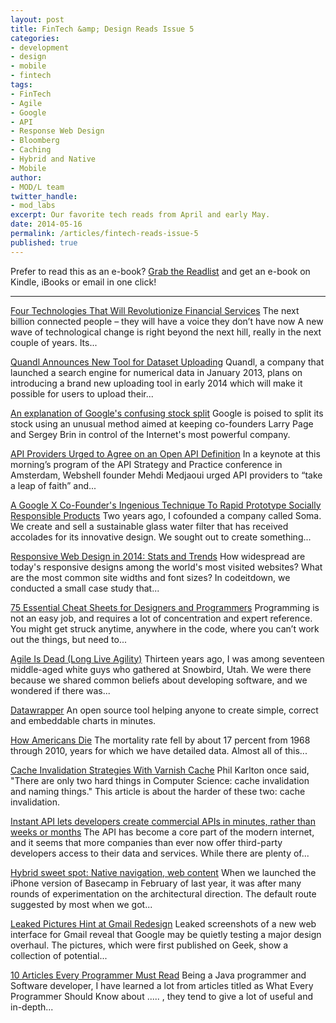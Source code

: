 ```yaml
---
layout: post
title: FinTech &amp; Design Reads Issue 5
categories: 
- development
- design
- mobile
- fintech
tags: 
- FinTech
- Agile
- Google
- API
- Response Web Design
- Bloomberg
- Caching
- Hybrid and Native
- Mobile
author: 
- MOD/L team
twitter_handle:
- mod_labs
excerpt: Our favorite tech reads from April and early May. 
date: 2014-05-16
permalink: /articles/fintech-reads-issue-5
published: true
---
```


Prefer to read this as an e-book? [Grab the Readlist](http://readlists.com/1a3423ab/) and get an e-book on Kindle, iBooks or email in one click!

-----

[Four Technologies That Will Revolutionize Financial Services](http://www.bankinnovation.net/2014/04/four-technologies-that-will-revolutionize-financial-services/) 
The next billion connected people – they will have a voice they don’t have now A new wave of technological change is right beyond the next hill, really in the next couple of years. Its...

[Quandl Announces New Tool for Dataset Uploading](http://blog.programmableweb.com/2013/12/17/quandl-announces-new-tool-for-dataset-uploading/) Quandl, a company that launched a search engine for numerical data in January 2013, plans on introducing a brand new uploading tool in early 2014 which will make it possible for users to upload their...

[An explanation of Google's confusing stock split](http://www.mercurynews.com/business/ci_25468991/an-explanation-googles-confusing-stock-split) Google is poised to split its stock using an unusual method aimed at keeping co-founders Larry Page and Sergey Brin in control of the Internet's most powerful company.

[API Providers Urged to Agree on an Open API Definition](http://www.programmableweb.com/news/api-providers-urged-to-agree-open-api-definition/2014/03/27) In a keynote at this morning’s program of the API Strategy and Practice conference in Amsterdam, Webshell founder Mehdi Medjaoui urged API providers to “take a leap of faith” and... 

[A Google X Co-Founder's Ingenious Technique To Rapid Prototype Socially Responsible Products](http://www.fastcoexist.com/3028114/a-google-x-co-founders-ingenious-technique-to-rapid-prototype-socially-responsible-products) Two years ago, I cofounded a company called Soma. We create and sell a sustainable glass water filter that has received accolades for its innovative design. We sought out to create something...

[Responsive Web Design in 2014: Stats and Trends](http://codeitdown.com/responsive-web-design-2014-stats-trends/) How widespread are today's responsive designs among the world's most visited websites? What are the most common site widths and font sizes? In codeitdown, we conducted a small case study that...

[75 Essential Cheat Sheets for Designers and Programmers](http://designzum.com/2014/04/03/best-cheat-sheets-for-designers-and-programmers/) Programming is not an easy job, and requires a lot of concentration and expert reference. You might get struck anytime, anywhere in the code, where you can’t work out the things, but need to...

[Agile Is Dead (Long Live Agility)](http://pragdave.me/blog/2014/03/04/time-to-kill-agile/) Thirteen years ago, I was among seventeen middle-aged white guys who gathered at Snowbird, Utah. We were there because we shared common beliefs about developing software, and we wondered if there was...

[Datawrapper](https://datawrapper.de/) An open source tool helping anyone to create simple, correct and embeddable charts in minutes.

[How Americans Die](http://www.bloomberg.com/dataview/2014-04-17/) The mortality rate fell by about 17 percent from 1968 through 2010, years for which we have detailed data. Almost all of this...

[Cache Invalidation Strategies With Varnish Cache](http://www.smashingmagazine.com/2014/04/23/cache-invalidation-strategies-with-varnish-cache/?utm_medium=referral&utm_source=pulsenews) Phil Karlton once said, "There are only two hard things in Computer Science: cache invalidation and naming things." This article is about the harder of these two: cache invalidation.

[Instant API lets developers create commercial APIs in minutes, rather than weeks or months](http://thenextweb.com/dd/2014/05/13/instantapi-lets-developers-create-apis-minutes-rather-weeks-months/) The API has become a core part of the modern internet, and it seems that more companies than ever now offer third-party developers access to their data and services. While there are plenty of...

[Hybrid sweet spot: Native navigation, web content](https://signalvnoise.com/posts/3743-hybrid-sweet-spot-native-navigation-web-content) When we launched the iPhone version of Basecamp in February of last year, it was after many rounds of experimentation on the architectural direction. The default route suggested by most when we got...

[Leaked Pictures Hint at Gmail Redesign](http://mashable.com/2014/05/12/gmail-redesign-pictures/) Leaked screenshots of a new web interface for Gmail reveal that Google may be quietly testing a major design overhaul. The pictures, which were first published on Geek, show a collection of potential...

[10 Articles Every Programmer Must Read](http://javarevisited.blogspot.sg/2014/05/10-articles-every-programmer-must-read.html) Being a Java programmer and Software developer, I have learned a lot from articles titled as What Every Programmer Should Know about ..... , they tend to give a lot of useful and in-depth...
